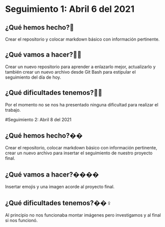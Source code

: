 # Seguimiento 1: Abril 6 del 2021
## ¿Qué hemos hecho?🧐
Crear el repositorio y colocar markdown básico con información pertinente.

## ¿Qué vamos a hacer?🧑‍💻
Crear un nuevo repositorio para aprender a enlazarlo mejor, actualizarlo y también crear un nuevo archivo desde Git Bash para estipular el seguimiento del día de hoy.

## ¿Qué dificultades tenemos?🙅‍♀️
Por el momento no se nos ha presentado ninguna dificultad para realizar el trabajo.

#Seguimiento 2: Abril 8 del 2021
## ¿Qué hemos hecho?��
Crear el repositorio, colocar markdown básico con información pertinente, crear un nuevo archivo para insertar el seguimiento de nuestro proyecto final.

## ¿Qué vamos a hacer?��‍��
Insertar emojis y una imagen acorde al proyecto final.

## ¿Qué dificultades tenemos?��‍♀️
Al principio no nos funcionaba montar imágenes pero investigamos y al final si nos funcionó.

